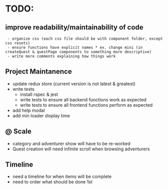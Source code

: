 # TODO:
## improve readability/maintainability of code
     - organize css (each css file should be with component folder, except css resets)
     - ensure functions have explicit names * ex. change mini (in createQuest & questPage components to something more descriptive)
     - write more comments explaining how things work
## Project Maintanence
- update redux store (current version is not latest & greatest)
- write tests
    - install rspec & jest
    - write tests to ensure all backend functions work as expected
    - write tests to ensure all frontend functions perform as expected
- add help modal
- add min loader display time
## @ Scale
- category and adventurer show will have to be re-worked
- Quest creation will need infinite scroll when browsing adventurers
## Timeline
- need a timeline for when items will be complete
- need to order what should be done 1st
